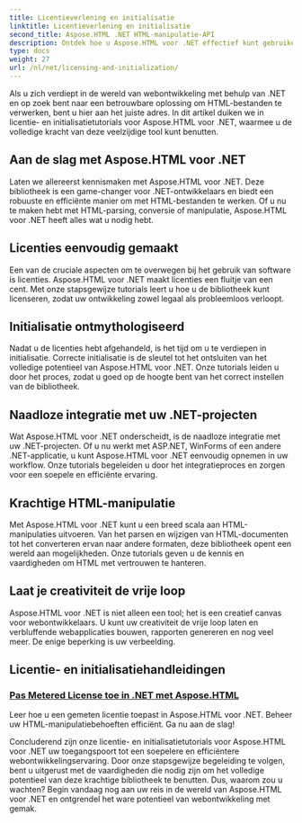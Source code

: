 ```yaml
---
title: Licentieverlening en initialisatie
linktitle: Licentieverlening en initialisatie
second_title: Aspose.HTML .NET HTML-manipulatie-API
description: Ontdek hoe u Aspose.HTML voor .NET effectief kunt gebruiken via onze uitgebreide licentie- en initialisatietutorials. Ontgrendel het volledige potentieel van deze tool.
type: docs
weight: 27
url: /nl/net/licensing-and-initialization/
---
```


Als u zich verdiept in de wereld van webontwikkeling met behulp van .NET en op zoek bent naar een betrouwbare oplossing om HTML-bestanden te verwerken, bent u hier aan het juiste adres. In dit artikel duiken we in licentie- en initialisatietutorials voor Aspose.HTML voor .NET, waarmee u de volledige kracht van deze veelzijdige tool kunt benutten.

## Aan de slag met Aspose.HTML voor .NET

Laten we allereerst kennismaken met Aspose.HTML voor .NET. Deze bibliotheek is een game-changer voor .NET-ontwikkelaars en biedt een robuuste en efficiënte manier om met HTML-bestanden te werken. Of u nu te maken hebt met HTML-parsing, conversie of manipulatie, Aspose.HTML voor .NET heeft alles wat u nodig hebt. 

## Licenties eenvoudig gemaakt

Een van de cruciale aspecten om te overwegen bij het gebruik van software is licenties. Aspose.HTML voor .NET maakt licenties een fluitje van een cent. Met onze stapsgewijze tutorials leert u hoe u de bibliotheek kunt licenseren, zodat uw ontwikkeling zowel legaal als probleemloos verloopt. 

## Initialisatie ontmythologiseerd

Nadat u de licenties hebt afgehandeld, is het tijd om u te verdiepen in initialisatie. Correcte initialisatie is de sleutel tot het ontsluiten van het volledige potentieel van Aspose.HTML voor .NET. Onze tutorials leiden u door het proces, zodat u goed op de hoogte bent van het correct instellen van de bibliotheek. 

## Naadloze integratie met uw .NET-projecten

Wat Aspose.HTML voor .NET onderscheidt, is de naadloze integratie met uw .NET-projecten. Of u nu werkt met ASP.NET, WinForms of een andere .NET-applicatie, u kunt Aspose.HTML voor .NET eenvoudig opnemen in uw workflow. Onze tutorials begeleiden u door het integratieproces en zorgen voor een soepele en efficiënte ervaring.

## Krachtige HTML-manipulatie

Met Aspose.HTML voor .NET kunt u een breed scala aan HTML-manipulaties uitvoeren. Van het parsen en wijzigen van HTML-documenten tot het converteren ervan naar andere formaten, deze bibliotheek opent een wereld aan mogelijkheden. Onze tutorials geven u de kennis en vaardigheden om HTML met vertrouwen te hanteren.

## Laat je creativiteit de vrije loop

Aspose.HTML voor .NET is niet alleen een tool; het is een creatief canvas voor webontwikkelaars. U kunt uw creativiteit de vrije loop laten en verbluffende webapplicaties bouwen, rapporten genereren en nog veel meer. De enige beperking is uw verbeelding.

## Licentie- en initialisatiehandleidingen
### [Pas Metered License toe in .NET met Aspose.HTML](./apply-metered-license/)
Leer hoe u een gemeten licentie toepast in Aspose.HTML voor .NET. Beheer uw HTML-manipulatiebehoeften efficiënt. Ga nu aan de slag!

Concluderend zijn onze licentie- en initialisatietutorials voor Aspose.HTML voor .NET uw toegangspoort tot een soepelere en efficiëntere webontwikkelingservaring. Door onze stapsgewijze begeleiding te volgen, bent u uitgerust met de vaardigheden die nodig zijn om het volledige potentieel van deze krachtige bibliotheek te benutten. Dus, waarom zou u wachten? Begin vandaag nog aan uw reis in de wereld van Aspose.HTML voor .NET en ontgrendel het ware potentieel van webontwikkeling met gemak.